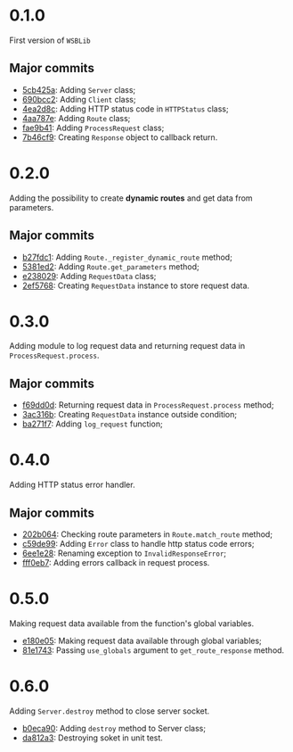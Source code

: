 # 0.1.0

First version of `WSBLib`

## Major commits

- [5cb425a](https://github.com/firlast/wsblib/commit/5cb425a): Adding `Server` class;
- [690bcc2](https://github.com/firlast/wsblib/commit/690bcc2): Adding `Client` class;
- [4ea2d8c](https://github.com/firlast/wsblib/commit/4ea2d8c): Adding HTTP status code in `HTTPStatus` class;
- [4aa787e](https://github.com/firlast/wsblib/commit/4aa787e): Adding `Route` class;
- [fae9b41](https://github.com/firlast/wsblib/commit/fae9b41): Adding `ProcessRequest` class;
- [7b46cf9](https://github.com/firlast/wsblib/commit/7b46cf9): Creating `Response` object to callback return.

# 0.2.0

Adding the possibility to create **dynamic routes** and get data from parameters.

## Major commits

- [b27fdc1](https://github.com/firlast/wsblib/commit/b27fdc1): Adding `Route._register_dynamic_route` method;
- [5381ed2](https://github.com/firlast/wsblib/commit/5381ed2): Adding `Route.get_parameters` method;
- [e238029](https://github.com/firlast/wsblib/commit/e238029): Adding `RequestData` class;
- [2ef5768](https://github.com/firlast/wsblib/commit/2ef5768): Creating `RequestData` instance to store request data.

# 0.3.0

Adding module to log request data and returning request data in `ProcessRequest.process`.

## Major commits

- [f69dd0d](https://github.com/firlast/wsblib/commit/f69dd0d): Returning request data in `ProcessRequest.process` method;
- [3ac316b](https://github.com/firlast/wsblib/commit/3ac316b): Creating `RequestData` instance outside condition;
- [ba271f7](https://github.com/firlast/wsblib/commit/ba271f7): Adding `log_request` function;

# 0.4.0

Adding HTTP status error handler.

## Major commits

- [202b064](https://github.com/firlast/wsblib/commit/202b064): Checking route parameters in `Route.match_route` method;
- [c59de99](https://github.com/firlast/wsblib/commit/c59de99): Adding `Error` class to handle http status code errors;
- [6ee1e28](https://github.com/firlast/wsblib/commit/6ee1e28): Renaming exception to `InvalidResponseError`;
- [fff0eb7](https://github.com/firlast/wsblib/commit/fff0eb7): Adding errors callback in request process.

# 0.5.0

Making request data available from the function's global variables.

- [e180e05](https://github.com/firlast/wsblib/commit/e180e05): Making request data available through global variables;
- [81e1743](https://github.com/firlast/wsblib/commit/81e1743): Passing `use_globals` argument to `get_route_response` method.

# 0.6.0

Adding `Server.destroy` method to close server socket.

- [b0eca90](https://github.com/firlast/wsblib/commit/b0eca90): Adding `destroy` method to Server class;
- [da812a3](https://github.com/firlast/wsblib/commit/da812a3): Destroying soket in unit test.